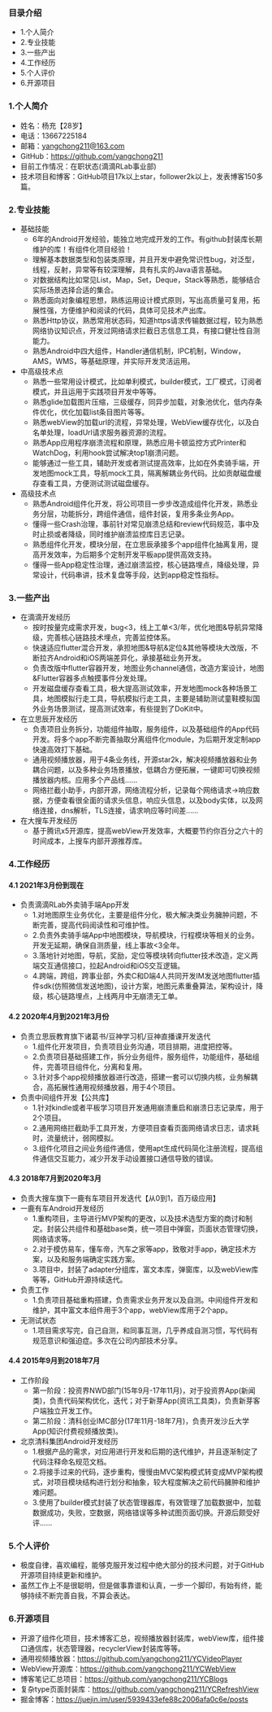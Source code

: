 ### 目录介绍
- 1.个人简介
- 2.专业技能
- 3.一些产出
- 4.工作经历
- 5.个人评价
- 6.开源项目


### 1.个人简介
- 姓名：杨充【28岁】
- 电话：13667225184
- 邮箱：yangchong211@163.com
- GitHub：https://github.com/yangchong211
- 目前工作情况：在职状态(滴滴RLab事业部)
- 技术项目和博客：GitHub项目17k以上star，follower2k以上，发表博客150多篇。


### 2.专业技能
- 基础技能
    - 6年的Android开发经验，能独立地完成开发的工作。有github封装库长期维护的库！有组件化项目经验！
    - 理解基本数据类型和包装类原理，并且开发中避免常识性bug，对泛型，线程，反射，异常等有较深理解，具有扎实的Java语言基础。
    - 对数据结构比如常见List，Map，Set，Deque，Stack等熟悉，能够结合实际场景选择合适的集合。
    - 熟悉面向对象编程思想，熟练运用设计模式原则，写出高质量可复用，拓展性强，方便维护和阅读的代码，具体可见技术产出库。
    - 熟悉Http协议，熟悉常用状态码，知道https请求传输数据过程，较为熟悉网络协议知识点，开发过网络请求拦截日志信息工具，有接口健壮性自测能力。
    - 熟悉Android中四大组件，Handler通信机制，IPC机制，Window，AMS，WMS，等基础原理，并实际开发灵活运用。
- 中高级技术点
    - 熟悉一些常用设计模式，比如单利模式，builder模式，工厂模式，订阅者模式，并且运用于实践项目开发中等等。
    - 熟悉glide加载图片压缩，三级缓存，同异步加载，对象池优化，低内存条件优化，优化加载list条目图片等等。
    - 熟悉webView的加载url的流程，异常处理，WebView缓存优化，以及白名单处理，loadUrl请求服务器资源的流程。
    - 熟悉App应用程序崩溃流程和原理，熟悉应用卡顿监控方式Printer和WatchDog，利用hook尝试解决top1崩溃问题。
    - 能够通过一些工具，辅助开发或者测试提高效率，比如在外卖骑手端，开发地图mock工具，导航mock工具，隔离解耦业务代码。比如贡献磁盘缓存查看工具，方便测试测试磁盘缓存。
- 高级技术点
    - 熟悉Android组件化开发，将公司项目一步步改造成组件化开发，熟悉业务分层，功能拆分，跨组件通信，组件封装，复用多条业务App。
    - 懂得一些Crash治理，事前针对常见崩溃总结和review代码规范，事中及时止损或者降级，同时维护崩溃监控库日志记录。
    - 熟悉组件化开发，模块分层，在立思辰承接多个app组件化抽离复用，提高开发效率，为后期多个定制开发平板app提供高效支持。
    - 懂得一些App稳定性治理，通过崩溃监控，核心链路埋点，降级处理，异常设计，代码串讲，技术复盘等手段，达到app稳定性指标。


### 3.一些产出
- 在滴滴开发经历
    - 按时按量完成需求开发，bug<3，线上工单<3/年，优化地图&导航异常降级，完善核心链路技术埋点，完善监控体系。
    - 快速适应flutter混合开发，承担地图&导航&定位&其他等模块大改版，不断拉齐Android和iOS两端差异化，承接基础业务开发。
    - 负责改版中flutter容器开发，地图业务channel通信，改造方案设计，地图&Flutter容器多点触摸事件分发处理。
    - 开发磁盘缓存查看工具，极大提高测试效率，开发地图mock各种场景工具，地图模拟行走工具，导航模拟行走工具，主要是辅助测试童鞋模拟国外业务场景测试，提高测试效率，有些提到了DoKit中。
- 在立思辰开发经历
    - 负责项目业务拆分，功能组件抽取，服务组件，以及基础组件的App代码开发。将多个app不断完善抽取分离组件化module，为后期开发定制app快速高效打下基础。
    - 通用视频播放器，用于4条业务线，开源star2k，解决视频播放器和业务耦合问题，以及多种业务场景播放，低耦合方便拓展，一键即可切换视频播放器内核。应用多个产品线……
    - 网络拦截小助手，内部开源，网络流程分析，记录每个网络请求->响应数据，方便查看很全面的请求头信息，响应头信息，以及body实体，以及网络连接，dns解析，TLS连接，请求响应等时间差……
- 在大搜车开发经历
    - 基于腾讯x5开源库，提高webView开发效率，大概要节约你百分之六十的时间成本，上搜车内部开源推荐库。


### 4.工作经历
#### 4.1 2021年3月份到现在
- 负责滴滴RLab外卖骑手端App开发
    - 1.对地图原生业务优化，主要是组件分化，极大解决类业务臃肿问题，不断完善，提高代码阅读性和可维护性。
    - 2.负责外卖骑手端App中地图模块，导航模块，行程模块等相关的业务。开发无延期，确保自测质量，线上事故<3全年。
    - 3.落地针对地图，导航，奖励，定位等模块转向flutter技术改造，定义两端交互通信接口，拉起Android和iOS交互逻辑。
    - 4.跨端，跨组，跨事业部，外卖C和D端4人共同开发IM发送地图flutter插件sdk(仿照微信发送地图)，设计方案，地图元素重叠算法，架构设计，降级，核心链路埋点，上线两月中无崩溃无工单。



#### 4.2 2020年4月到2021年3月份
- 负责立思辰教育旗下诸葛书/豆神学习机/豆神直播课开发迭代
    - 1.组件化开发项目，负责项目业务沟通，项目排期，进度把控等。
    - 2.负责项目基础搭建工作，拆分业务组件，服务组件，功能组件，基础组件，完善项目组件化，分离和复用。
    - 3.针对多个app视频播放器进行改造，搭建一套可以切换内核，业务解耦合，高拓展性通用视频播放器，用于4个项目。
- 负责中间组件开发【公共库】
    - 1.针对kindle或者平板学习项目开发通用崩溃重启和崩溃日志记录库，用于2个项目。
    - 2.通用网络拦截助手工具开发，方便项目查看页面网络请求日志，请求耗时，流量统计，弱网模拟。
    - 3.组件化项目之间业务组件通信，使用apt生成代码简化注册流程，提高组件通信交互能力，减少开发手动设置接口通信导致的错误。



#### 4.3 2018年7月到2020年3月
- 负责大搜车旗下一鹿有车项目开发迭代【从0到1，百万级应用】
- 一鹿有车Android开发经历
    - 1.重构项目，主导进行MVP架构的更改，以及技术选型方案的商讨和制定。封装公共组件和基础base类，统一项目中弹窗，页面状态管理切换，网络请求等。
    - 2.对于模仿易车，懂车帝，汽车之家等app，致敬对手app，确定技术方案，以及和服务端确定实践方案。
    - 3.项目中，封装了adapter分组库，富文本库，弹窗库，以及webView库等等，GitHub开源持续迭代。
- 负责工作
    - 1.负责项目基础重构搭建，负责需求业务开发以及自测。中间组件开发和维护，其中富文本组件用于3个app，webView库用于2个app。
- 无测试状态
    - 1.项目需求写完，自己自测，和同事互测，几乎养成自测习惯，写代码有规范意识和强迫症。多次在公司内部技术分享。



#### 4.4 2015年9月到2018年7月
- 工作阶段
    - 第一阶段：投资界NWD部门(15年9月-17年11月)，对于投资界App(新闻类)，负责代码架构优化，迭代；对于新芽App(资讯工具类)，负责新芽客户端独立开发工作。
    - 第二阶段：清科创业IMC部分(17年11月-18年7月)，负责开发沙丘大学App(知识付费视频播放类)。
- 北京清科集团Android开发经历
    - 1.根据产品的需求，对应用进行开发和后期的迭代维护，并且逐渐制定了代码注释命名规范文档。
    - 2.将接手过来的代码，逐步重构，慢慢由MVC架构模式转变成MVP架构模式，对项目模块结构进行划分和抽象，较大程度解决之前代码臃肿和维护难问题。
    - 3.使用了builder模式封装了状态管理器库，有效管理了加载数据中，加载数据成功，失败，空数据，网络错误等多种试图页面切换。开源后颇受好评……


### 5.个人评价
- 极度自律，喜欢编程，能够克服开发过程中绝大部分的技术问题，对于GitHub开源项目持续更新和维护。
- 虽然工作上不是很聪明，但是做事靠谱和认真，一步一个脚印，有始有终，能够持续不断完善自我，不算会表达。



### 6.开源项目
- 开源了组件化项目，技术博客汇总，视频播放器封装库，webView库，组件接口通信库，状态管理器，recyclerView封装库等等。
- 通用视频播放器：https://github.com/yangchong211/YCVideoPlayer
- WebView开源库：https://github.com/yangchong211/YCWebView
- 博客笔记汇总项目：https://github.com/yangchong211/YCBlogs
- 复杂type页面封装库：https://github.com/yangchong211/YCRefreshView
- 掘金博客：https://juejin.im/user/5939433efe88c2006afa0c6e/posts



